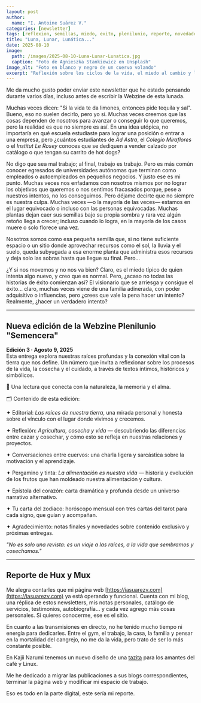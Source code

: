 ```yaml
---
layout: post
author:
  name: "I. Antoine Suárez V."
categories: [newsletter]
tags: [reflexion, semillas, miedo, exito, plenilunio, reporte, novedades]
title: "Luna, Lunar, Lunática..."
date: 2025-08-10
image:
  path: /images/2025-08-10-Luna-Lunar-Lunatica.jpg
  caption: "Foto de Agnieszka Stankiewicz en Unsplash"
image_alt: "Foto en blanco y negro de un cuervo volando"
excerpt: "Reflexión sobre los ciclos de la vida, el miedo al cambio y la importancia de movernos para crecer. Presentación de la nueva edición de la Webzine Plenilunio y reporte personal digital."
---
```



Me da mucho gusto poder enviar este newsletter que he estado pensando durante varios días, incluso antes de escribir la Webzine de esta lunada.

Muchas veces dicen: "Si la vida te da limones, entonces pide tequila y sal". Bueno, eso no suelen decirlo, pero yo sí. Muchas veces creemos que las cosas dependen de nosotros para avanzar o conseguir lo que queremos, pero la realidad es que no siempre es así. En una idea utópica, no importaría en qué escuela estudiaste para lograr una posición o entrar a una empresa, pero ¿cuántos estudiantes de _Ad Astra_, el _Colegio Miraflores_ o el _Institut Le Rosey_ conoces que se dediquen a vender calzado por catálogo o que tengan su carrito de hot dogs?

No digo que sea mal trabajo; al final, trabajo es trabajo. Pero es más común conocer egresados de universidades autónomas que terminan como empleados o autoempleados en pequeños negocios. Y justo ese es mi punto. Muchas veces nos enfadamos con nosotros mismos por no lograr los objetivos que queremos o nos sentimos fracasados porque, pese a nuestros intentos, no los conseguimos. Pero déjame decirte que no siempre es nuestra culpa. Muchas veces —o la mayoría de las veces— estamos en el lugar equivocado o incluso con las personas equivocadas. Muchas plantas dejan caer sus semillas bajo su propia sombra y rara vez algún retoño llega a crecer; incluso cuando lo logra, en la mayoría de los casos muere o solo florece una vez.

Nosotros somos como esa pequeña semilla que, si no tiene suficiente espacio o un sitio donde aprovechar recursos como el sol, la lluvia y el suelo, queda subyugada a esa enorme planta que administra esos recursos y deja solo las sobras hasta que llegue su final. Pero…

¿Y si nos movemos y no nos va bien? Claro, es el miedo típico de quien intenta algo nuevo, y creo que es normal. Pero, ¿acaso no todas las historias de éxito comienzan así? El visionario que se arriesga y consigue el éxito… claro, muchas veces viene de una familia adinerada, con poder adquisitivo o influencias, pero ¿crees que vale la pena hacer un intento? Realmente, ¿hacer un verdadero intento?

---

## Nueva edición de la Webzine Plenilunio "Semencera"

**Edición 3 · Agosto 9, 2025**  
Esta entrega explora nuestras raíces profundas y la conexión vital con la tierra que nos define. Un número que invita a reflexionar sobre los procesos de la vida, la cosecha y el cuidado, a través de textos íntimos, históricos y simbólicos.

🌱 Una lectura que conecta con la naturaleza, la memoria y el alma.

🗂 Contenido de esta edición:

✦ Editorial: _Las raíces de nuestra tierra_, una mirada personal y honesta sobre el vínculo con el lugar donde vivimos y crecemos.

✦ Reflexión: _Agricultura, cosecha y vida_ — descubriendo las diferencias entre cazar y cosechar, y cómo esto se refleja en nuestras relaciones y proyectos.

✦ Conversaciones entre cuervos: una charla ligera y sarcástica sobre la motivación y el aprendizaje.

✦ Pergamino y tinta: _La alimentación es nuestra vida_ — historia y evolución de los frutos que han moldeado nuestra alimentación y cultura.

✦ Epístola del corazón: carta dramática y profunda desde un universo narrativo alternativo.

✦ Tu carta del zodiaco: horóscopo mensual con tres cartas del tarot para cada signo, que guían y acompañan.

✦ Agradecimiento: notas finales y novedades sobre contenido exclusivo y próximas entregas.

_"No es solo una revista: es un viaje a las raíces, a la vida que sembramos y cosechamos."_

---

## Reporte de Hux y Mux

Me alegra contarles que mi página web [https://iasuarezv.com](https://iasuarezv.com) ya está operando y funcional. Cuenta con mi blog, una réplica de estos newsletters, mis notas personales, catálogo de servicios, testimonios, autobiografía… y cada vez agrego más cosas personales. Si quieres conocerme, ese es el sitio.

En cuanto a las transmisiones en directo, no he tenido mucho tiempo ni energía para dedicarles. Entre el gym, el trabajo, la casa, la familia y pensar en la mortalidad del cangrejo, no me da la vida, pero trato de ser lo más constante posible.

En Kajii Narumi tenemos un nuevo diseño de una [tazita](https://kajiinarumi-shop.fourthwall.com/products/kernel-panic-mug-dream-not-found) para los amantes del café y Linux.

Me he dedicado a migrar las publicaciones a sus blogs correspondientes, terminar la página web y modificar mi espacio de trabajo.

Eso es todo en la parte digital, este sería mi reporte.